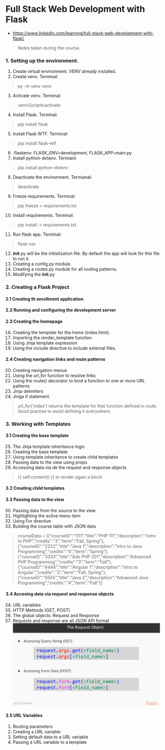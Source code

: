 # Full Stack Web Development with Flask
* https://www.linkedin.com/learning/full-stack-web-development-with-flask/
> Notes taken during the course.

### 1. Setting up the environment.
1. Create virtual environment. VENV already installed.
2. Create venv. Terminal: 
> py -m venv venv
3. Activate venv. Terminal: 
> venv\Scripts\activate
4. Install Flask. Terminal: 
> pip install flask 
5. Install Flask WTF. Terminal: 
> pip install flask-wtf
6. .flaskenv: FLASK_ENV=development, FLASK_APP=main.py
7. Install python-dotenv. Termianl: 
> pip install python-dotenv
8. Deactivate the environment. Termianal: 
> deactivate
9. Freeze requirements. Terminal:
> pip freeze > requirements.txt
10. Install requirements. Terminal:
> pip install -r requirements.txt
11. Run flask app. Terminal:
> flask run
12. __init__.py will be the initialization file. By default the app will look for this file to run it.
13. Creating a config.py module.
14. Creating a routes.py module for all routing patterns.
15. Modifying the __init__.py

### 2. Creating a Flask Project
#### 2.1 Creating th enrollment application
#### 2.2 Running and configuring the development server
#### 2.3 Creating the homepage
16. Creating the template for the home (index.html).
17. Importing the render_template function
18. Using Jinja template expression
19. Using the include directive to include external files.

#### 2.4 Creating navigation links and route patterns
20. Creating navigation menus
21. Using the url_for function to resolve links
22. Using the route() decorator to bind a function to one or more URL patterns
23. Jinja delimiters
24. Jinga if statement.
> url_for('index') returns the template for that function defined in route. Good practise to avoid defining it everywhere. 

### 3. Working with Templates
#### 3.1 Creating the base template
25. The Jinja template inheritance logic
26. Creating the base template
27. Using template inheritance to create child templates
28. Passing data to the view using props
29. Accessing data via de the request and response objects
> {{ self.content() }} to render again a block

#### 3.2 Creating child templates

#### 3.3 Passing data to the view
30. Passing data from the source to the view
31. Highlighting the active menu item
32. Using For directive
33. Building the course table with JSON data
>    courseData = [{"courseID":"1111","title":"PHP 111","description":"Intro to PHP","credits":"3","term":"Fall, Spring"}, {"courseID":"2222","title":"Java 1","description":"Intro to Java Programming","credits":"4","term":"Spring"}, {"courseID":"3333","title":"Adv PHP 201","description":"Advanced PHP Programming","credits":"3","term":"Fall"}, {"courseID":"4444","title":"Angular 1","description":"Intro to Angular","credits":"3","term":"Fall, Spring"}, {"courseID":"5555","title":"Java 2","description":"Advanced Java Programming","credits":"4","term":"Fall"}]

#### 3.4 Accesing data via request and response objects
34. URL variables
35. HTTP Methods (GET, POST)
36. The global objects: Request and Response
37. Requests and response are all JSON API format
![GET and POST](screenshots/GET_POST.png)

#### 3.5 URL Variables
1. Routing parameters
2. Creating a URL variable
3. Setting default data to a URL variable
4. Passing a URL variable to a template


